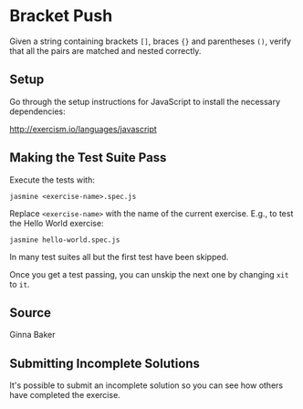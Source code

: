 # Bracket Push

Given a string containing brackets `[]`, braces `{}` and parentheses `()`,
verify that all the pairs are matched and nested correctly.

## Setup

Go through the setup instructions for JavaScript to
install the necessary dependencies:

http://exercism.io/languages/javascript

## Making the Test Suite Pass

Execute the tests with:

    jasmine <exercise-name>.spec.js

Replace `<exercise-name>` with the name of the current exercise. E.g., to
test the Hello World exercise:

    jasmine hello-world.spec.js

In many test suites all but the first test have been skipped.

Once you get a test passing, you can unskip the next one by
changing `xit` to `it`.

## Source

Ginna Baker

## Submitting Incomplete Solutions
It's possible to submit an incomplete solution so you can see how others have completed the exercise.
